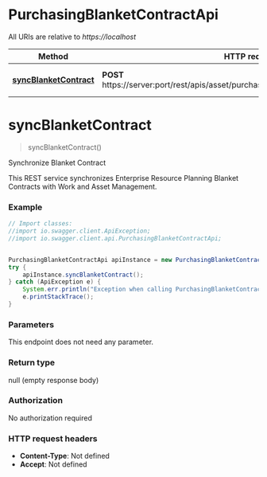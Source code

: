 # PurchasingBlanketContractApi

All URIs are relative to *https://localhost*

Method | HTTP request | Description
------------- | ------------- | -------------
[**syncBlanketContract**](PurchasingBlanketContractApi.md#syncBlanketContract) | **POST** https://server:port/rest/apis/asset/purchasing/blanketContractSynchronization/ | Synchronize Blanket Contract


<a name="syncBlanketContract"></a>
# **syncBlanketContract**
> syncBlanketContract()

Synchronize Blanket Contract

This REST service synchronizes Enterprise Resource Planning Blanket Contracts with Work and Asset Management.

### Example
```java
// Import classes:
//import io.swagger.client.ApiException;
//import io.swagger.client.api.PurchasingBlanketContractApi;


PurchasingBlanketContractApi apiInstance = new PurchasingBlanketContractApi();
try {
    apiInstance.syncBlanketContract();
} catch (ApiException e) {
    System.err.println("Exception when calling PurchasingBlanketContractApi#syncBlanketContract");
    e.printStackTrace();
}
```

### Parameters
This endpoint does not need any parameter.

### Return type

null (empty response body)

### Authorization

No authorization required

### HTTP request headers

 - **Content-Type**: Not defined
 - **Accept**: Not defined

